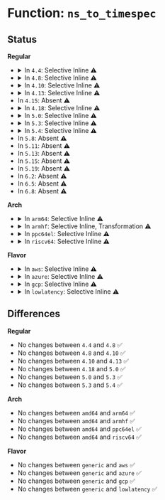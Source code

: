 # Function: <code>ns_to_timespec</code>

## Status
<b>Regular</b>
<ul>
<li>
<details>
<summary>In <code>4.4</code>: Selective Inline ⚠️</summary>

```c
struct timespec ns_to_timespec(const s64 nsec);
```

**Collision:** Unique Global

**Inline:** Selective

**Transformation:** False

**Instances:**

```
In kernel/time/time.c (ffffffff810eb0ba)
Location: kernel/time/time.c:389
Inline: True
Inline callers:
  - kernel/time/time.c:ns_to_timeval
Direct callers:
  - kernel/sys.c:do_sysinfo
  - kernel/time/hrtimer.c:update_rmtp
  - kernel/time/posix-timers.c:posix_get_coarse_res
  - kernel/time/posix-timers.c:posix_get_boottime
  - kernel/time/posix-timers.c:posix_get_tai
  - kernel/time/posix-timers.c:common_timer_get
  - kernel/time/posix-timers.c:common_timer_get
  - kernel/time/posix-cpu-timers.c:sample_to_timespec
  - kernel/time/posix-cpu-timers.c:posix_cpu_nsleep_restart
  - kernel/time/timekeeping.c:getboottime64
  - kernel/time/timekeeping.c:timekeeping_resume
  - kernel/time/alarmtimer.c:alarm_timer_get
  - kernel/time/alarmtimer.c:alarm_timer_get
  - kernel/time/alarmtimer.c:alarm_clock_get
  - kernel/time/alarmtimer.c:update_rmtp
  - kernel/time/timer_stats.c:tstats_show
  - fs/timerfd.c:timerfd_show
  - fs/timerfd.c:timerfd_show
  - fs/timerfd.c:do_timerfd_gettime
  - fs/timerfd.c:do_timerfd_gettime
  - fs/timerfd.c:do_timerfd_settime
  - fs/timerfd.c:do_timerfd_settime
  - fs/proc/uptime.c:uptime_proc_show
  - drivers/rtc/rtc-lib.c:rtc_ktime_to_tm
  - net/socket.c:__sock_recv_timestamp
  - net/socket.c:__sock_recv_timestamp
  - net/socket.c:__sock_recv_timestamp
  - net/core/sock.c:sock_get_timestampns
  - net/core/sock.c:sock_get_timestampns
  - net/compat.c:compat_sock_get_timestampns
  - net/compat.c:compat_sock_get_timestampns
  - net/packet/af_packet.c:tpacket_get_timestamp
  - net/packet/af_packet.c:tpacket_get_timestamp
```
**Symbols:**

```
ffffffff810eb160-ffffffff810eb1bb: ns_to_timespec (STB_GLOBAL)
```
</details>
</li>
<li>
<details>
<summary>In <code>4.8</code>: Selective Inline ⚠️</summary>

```c
struct timespec ns_to_timespec(const s64 nsec);
```

**Collision:** Unique Global

**Inline:** Selective

**Transformation:** False

**Instances:**

```
In kernel/time/time.c (ffffffff810f1d8a)
Location: kernel/time/time.c:396
Inline: True
Inline callers:
  - kernel/time/time.c:ns_to_timeval
Direct callers:
  - kernel/sys.c:do_sysinfo
  - kernel/time/hrtimer.c:update_rmtp
  - kernel/time/posix-timers.c:common_timer_get
  - kernel/time/posix-timers.c:common_timer_get
  - kernel/time/posix-timers.c:posix_get_tai
  - kernel/time/posix-timers.c:posix_get_boottime
  - kernel/time/posix-timers.c:posix_get_coarse_res
  - kernel/time/posix-cpu-timers.c:posix_cpu_nsleep_restart
  - kernel/time/posix-cpu-timers.c:sample_to_timespec
  - kernel/time/timekeeping.c:getboottime64
  - kernel/time/timekeeping.c:timekeeping_resume
  - kernel/time/alarmtimer.c:update_rmtp
  - kernel/time/alarmtimer.c:alarm_timer_get
  - kernel/time/alarmtimer.c:alarm_timer_get
  - kernel/time/alarmtimer.c:alarm_clock_get
  - kernel/time/timer_stats.c:tstats_show
  - fs/timerfd.c:do_timerfd_gettime
  - fs/timerfd.c:do_timerfd_gettime
  - fs/timerfd.c:do_timerfd_settime
  - fs/timerfd.c:do_timerfd_settime
  - fs/timerfd.c:timerfd_show
  - fs/timerfd.c:timerfd_show
  - fs/proc/uptime.c:uptime_proc_show
  - drivers/rtc/rtc-lib.c:rtc_ktime_to_tm
  - net/socket.c:__sock_recv_timestamp
  - net/socket.c:__sock_recv_timestamp
  - net/socket.c:__sock_recv_timestamp
  - net/core/sock.c:sock_get_timestampns
  - net/core/sock.c:sock_get_timestampns
  - net/compat.c:compat_sock_get_timestampns
  - net/compat.c:compat_sock_get_timestampns
  - net/packet/af_packet.c:tpacket_get_timestamp
  - net/packet/af_packet.c:tpacket_get_timestamp
```
**Symbols:**

```
ffffffff810f1e00-ffffffff810f1e5b: ns_to_timespec (STB_GLOBAL)
```
</details>
</li>
<li>
<details>
<summary>In <code>4.10</code>: Selective Inline ⚠️</summary>

```c
struct timespec ns_to_timespec(const s64 nsec);
```

**Collision:** Unique Global

**Inline:** Selective

**Transformation:** False

**Instances:**

```
In kernel/time/time.c (ffffffff810f8f0a)
Location: kernel/time/time.c:396
Inline: True
Inline callers:
  - kernel/time/time.c:ns_to_timeval
Direct callers:
  - kernel/sys.c:do_sysinfo
  - kernel/time/hrtimer.c:update_rmtp
  - kernel/time/timekeeping.c:getboottime64
  - kernel/time/timekeeping.c:timekeeping_resume
  - kernel/time/alarmtimer.c:update_rmtp
  - kernel/time/alarmtimer.c:alarm_timer_get
  - kernel/time/alarmtimer.c:alarm_timer_get
  - kernel/time/alarmtimer.c:alarm_clock_get
  - kernel/time/posix-timers.c:common_timer_get
  - kernel/time/posix-timers.c:common_timer_get
  - kernel/time/posix-timers.c:posix_get_tai
  - kernel/time/posix-timers.c:posix_get_boottime
  - kernel/time/posix-timers.c:posix_get_coarse_res
  - kernel/time/posix-cpu-timers.c:posix_cpu_nsleep_restart
  - kernel/time/posix-cpu-timers.c:sample_to_timespec
  - kernel/time/timer_stats.c:tstats_show
  - fs/timerfd.c:do_timerfd_gettime
  - fs/timerfd.c:do_timerfd_gettime
  - fs/timerfd.c:do_timerfd_settime
  - fs/timerfd.c:do_timerfd_settime
  - fs/timerfd.c:timerfd_show
  - fs/timerfd.c:timerfd_show
  - fs/proc/uptime.c:uptime_proc_show
  - drivers/dma-buf/sync_debug.c:sync_print_fence
  - drivers/rtc/rtc-lib.c:rtc_ktime_to_tm
  - net/socket.c:__sock_recv_timestamp
  - net/socket.c:__sock_recv_timestamp
  - net/socket.c:__sock_recv_timestamp
  - net/core/sock.c:sock_get_timestampns
  - net/core/sock.c:sock_get_timestampns
  - net/compat.c:compat_sock_get_timestampns
  - net/compat.c:compat_sock_get_timestampns
  - net/packet/af_packet.c:tpacket_get_timestamp
  - net/packet/af_packet.c:tpacket_get_timestamp
```
**Symbols:**

```
ffffffff810f8f80-ffffffff810f8fdb: ns_to_timespec (STB_GLOBAL)
```
</details>
</li>
<li>
<details>
<summary>In <code>4.13</code>: Selective Inline ⚠️</summary>

```c
struct timespec ns_to_timespec(const s64 nsec);
```

**Collision:** Unique Global

**Inline:** Selective

**Transformation:** False

**Instances:**

```
In kernel/time/time.c (ffffffff810fb1aa)
Location: kernel/time/time.c:486
Inline: True
Inline callers:
  - kernel/time/time.c:ns_to_timeval
Direct callers:
  - kernel/sys.c:do_sysinfo
  - kernel/time/hrtimer.c:do_nanosleep
  - kernel/time/timekeeping.c:getboottime64
  - kernel/time/timekeeping.c:timekeeping_resume
  - kernel/time/alarmtimer.c:alarmtimer_do_nsleep
  - kernel/time/alarmtimer.c:alarm_clock_get
  - kernel/time/posix-timers.c:common_timer_get
  - kernel/time/posix-timers.c:common_timer_get
  - kernel/time/posix-timers.c:posix_get_tai
  - kernel/time/posix-timers.c:posix_get_boottime
  - kernel/time/posix-timers.c:posix_get_coarse_res
  - kernel/time/posix-cpu-timers.c:posix_cpu_nsleep_restart
  - kernel/time/posix-cpu-timers.c:posix_cpu_timer_get
  - kernel/time/posix-cpu-timers.c:posix_cpu_timer_get
  - kernel/time/posix-cpu-timers.c:posix_cpu_timer_set
  - kernel/time/posix-cpu-timers.c:posix_cpu_timer_set
  - kernel/time/posix-cpu-timers.c:posix_cpu_clock_get_task
  - kernel/time/posix-cpu-timers.c:posix_cpu_clock_get_task
  - kernel/time/posix-cpu-timers.c:posix_cpu_clock_get_task
  - fs/timerfd.c:do_timerfd_gettime
  - fs/timerfd.c:do_timerfd_gettime
  - fs/timerfd.c:do_timerfd_settime
  - fs/timerfd.c:do_timerfd_settime
  - fs/timerfd.c:timerfd_show
  - fs/timerfd.c:timerfd_show
  - fs/proc/uptime.c:uptime_proc_show
  - drivers/dma-buf/sync_debug.c:sync_print_fence
  - drivers/rtc/rtc-lib.c:rtc_ktime_to_tm
  - net/socket.c:__sock_recv_timestamp
  - net/socket.c:__sock_recv_timestamp
  - net/socket.c:__sock_recv_timestamp
  - net/core/sock.c:sock_get_timestampns
  - net/core/sock.c:sock_get_timestampns
  - net/compat.c:compat_sock_get_timestampns
  - net/compat.c:compat_sock_get_timestampns
  - net/packet/af_packet.c:tpacket_get_timestamp
  - net/packet/af_packet.c:tpacket_get_timestamp
```
**Symbols:**

```
ffffffff810fb230-ffffffff810fb293: ns_to_timespec (STB_GLOBAL)
```
</details>
</li>
<li>
In <code>4.15</code>: Absent ⚠️
</li>
<li>
<details>
<summary>In <code>4.18</code>: Selective Inline ⚠️</summary>

```c
struct timespec ns_to_timespec(const s64 nsec);
```

**Collision:** Unique Global

**Inline:** Selective

**Transformation:** False

**Instances:**

```
In kernel/time/time.c (ffffffff81110d95)
Location: kernel/time/time.c:454
Inline: True
Inline callers:
  - kernel/time/time.c:ns_to_timeval
Direct callers:
  - kernel/sys.c:do_sysinfo
  - fs/timerfd.c:timerfd_show
  - fs/timerfd.c:timerfd_show
  - fs/proc/uptime.c:uptime_proc_show
  - net/socket.c:__sock_recv_timestamp
  - net/socket.c:__sock_recv_timestamp
  - net/socket.c:__sock_recv_timestamp
  - net/core/sock.c:sock_get_timestampns
  - net/core/sock.c:sock_get_timestampns
  - net/compat.c:compat_sock_get_timestampns
  - net/compat.c:compat_sock_get_timestampns
  - net/ipv4/tcp.c:tcp_recvmsg
  - net/ipv4/tcp.c:tcp_recvmsg
  - net/packet/af_packet.c:tpacket_get_timestamp
  - net/packet/af_packet.c:tpacket_get_timestamp
```
**Symbols:**

```
ffffffff81111000-ffffffff8111105b: ns_to_timespec (STB_GLOBAL)
```
</details>
</li>
<li>
<details>
<summary>In <code>5.0</code>: Selective Inline ⚠️</summary>

```c
struct timespec ns_to_timespec(const s64 nsec);
```

**Collision:** Unique Global

**Inline:** Selective

**Transformation:** False

**Instances:**

```
In kernel/time/time.c (ffffffff8111c565)
Location: kernel/time/time.c:392
Inline: True
Inline callers:
  - kernel/time/time.c:ns_to_timeval
  - kernel/time/time.c:ns_to_timeval
Direct callers:
  - fs/timerfd.c:timerfd_show
  - fs/timerfd.c:timerfd_show
  - net/socket.c:__sock_recv_timestamp
  - net/socket.c:__sock_recv_timestamp
  - net/socket.c:__sock_recv_timestamp
  - net/core/sock.c:sock_get_timestampns
  - net/core/sock.c:sock_get_timestampns
  - net/ipv4/tcp.c:tcp_recvmsg
  - net/ipv4/tcp.c:tcp_recvmsg
  - net/packet/af_packet.c:tpacket_get_timestamp
  - net/packet/af_packet.c:tpacket_get_timestamp
```
**Symbols:**

```
ffffffff8111c6c0-ffffffff8111c71b: ns_to_timespec (STB_GLOBAL)
```
</details>
</li>
<li>
<details>
<summary>In <code>5.3</code>: Selective Inline ⚠️</summary>

```c
struct timespec ns_to_timespec(const s64 nsec);
```

**Collision:** Unique Global

**Inline:** Selective

**Transformation:** False

**Instances:**

```
In kernel/time/time.c (ffffffff81126e95)
Location: kernel/time/time.c:460
Inline: True
Inline callers:
  - kernel/time/time.c:ns_to_timeval
  - kernel/time/time.c:ns_to_timeval
Direct callers:
  - fs/timerfd.c:timerfd_show
  - fs/timerfd.c:timerfd_show
  - net/socket.c:__sock_recv_timestamp
  - net/packet/af_packet.c:tpacket_get_timestamp
  - net/packet/af_packet.c:tpacket_get_timestamp
```
**Symbols:**

```
ffffffff81126ff0-ffffffff8112704b: ns_to_timespec (STB_GLOBAL)
```
</details>
</li>
<li>
<details>
<summary>In <code>5.4</code>: Selective Inline ⚠️</summary>

```c
struct timespec ns_to_timespec(const s64 nsec);
```

**Collision:** Unique Global

**Inline:** Selective

**Transformation:** False

**Instances:**

```
In kernel/time/time.c (ffffffff81132e35)
Location: kernel/time/time.c:460
Inline: True
Inline callers:
  - kernel/time/time.c:ns_to_timeval
  - kernel/time/time.c:ns_to_timeval
Direct callers:
  - fs/timerfd.c:timerfd_show
  - fs/timerfd.c:timerfd_show
  - net/socket.c:__sock_recv_timestamp
  - net/packet/af_packet.c:tpacket_get_timestamp
  - net/packet/af_packet.c:tpacket_get_timestamp
```
**Symbols:**

```
ffffffff81132f90-ffffffff81132feb: ns_to_timespec (STB_GLOBAL)
```
</details>
</li>
<li>
In <code>5.8</code>: Absent ⚠️
</li>
<li>
In <code>5.11</code>: Absent ⚠️
</li>
<li>
In <code>5.13</code>: Absent ⚠️
</li>
<li>
In <code>5.15</code>: Absent ⚠️
</li>
<li>
In <code>5.19</code>: Absent ⚠️
</li>
<li>
In <code>6.2</code>: Absent ⚠️
</li>
<li>
In <code>6.5</code>: Absent ⚠️
</li>
<li>
In <code>6.8</code>: Absent ⚠️
</li>
</ul>
<b>Arch</b>
<ul>
<li>
<details>
<summary>In <code>arm64</code>: Selective Inline ⚠️</summary>

```c
struct timespec ns_to_timespec(const s64 nsec);
```

**Collision:** Unique Global

**Inline:** Selective

**Transformation:** False

**Instances:**

```
In kernel/time/time.c (ffff80001019a150)
Location: kernel/time/time.c:460
Inline: True
Inline callers:
  - kernel/time/time.c:ns_to_timeval
  - kernel/time/time.c:ns_to_timeval
Direct callers:
  - fs/timerfd.c:timerfd_show
  - fs/timerfd.c:timerfd_show
  - net/socket.c:__sock_recv_timestamp
  - net/packet/af_packet.c:tpacket_get_timestamp
  - net/packet/af_packet.c:tpacket_get_timestamp
```
**Symbols:**

```
ffff80001019a268-ffff80001019a2e0: ns_to_timespec (STB_GLOBAL)
```
</details>
</li>
<li>
<details>
<summary>In <code>armhf</code>: Selective Inline, Transformation ⚠️</summary>

```c
struct timespec ns_to_timespec(const s64 nsec);
```

**Collision:** Unique Global

**Inline:** Selective

**Transformation:** True

**Instances:**

```
In kernel/time/time.c (c03e4a7c)
Location: kernel/time/time.c:460
Inline: True
Inline callers:
  - kernel/time/time.c:ns_to_timeval
Direct callers:
  - kernel/time/time.c:ns_to_timeval
  - fs/timerfd.c:timerfd_show
  - fs/timerfd.c:timerfd_show
  - sound/core/pcm_lib.c:update_audio_tstamp
  - net/socket.c:__sock_recv_timestamp
  - net/packet/af_packet.c:tpacket_get_timestamp
  - net/packet/af_packet.c:tpacket_get_timestamp
```
**Symbols:**

```
c03e4934-c03e49c0: ns_to_timespec.part.0 (STB_LOCAL)
c03e49c0-c03e4a3c: ns_to_timespec (STB_GLOBAL)
```
</details>
</li>
<li>
<details>
<summary>In <code>ppc64el</code>: Selective Inline ⚠️</summary>

```c
struct timespec ns_to_timespec(const s64 nsec);
```

**Collision:** Unique Global

**Inline:** Selective

**Transformation:** False

**Instances:**

```
In kernel/time/time.c (c0000000001faac8)
Location: kernel/time/time.c:460
Inline: True
Inline callers:
  - kernel/time/time.c:ns_to_timeval
  - kernel/time/time.c:ns_to_timeval
Direct callers:
  - fs/timerfd.c:timerfd_show
  - fs/timerfd.c:timerfd_show
  - net/socket.c:__sock_recv_timestamp
  - net/packet/af_packet.c:tpacket_get_timestamp
  - net/packet/af_packet.c:tpacket_get_timestamp
```
**Symbols:**

```
c0000000001fac80-c0000000001facf8: ns_to_timespec (STB_GLOBAL)
```
</details>
</li>
<li>
<details>
<summary>In <code>riscv64</code>: Selective Inline ⚠️</summary>

```c
struct timespec ns_to_timespec(const s64 nsec);
```

**Collision:** Unique Global

**Inline:** Selective

**Transformation:** False

**Instances:**

```
In kernel/time/time.c (ffffffe00012a888)
Location: kernel/time/time.c:460
Inline: True
Inline callers:
  - kernel/time/time.c:ns_to_timeval
  - kernel/time/time.c:ns_to_timeval
Direct callers:
  - fs/timerfd.c:timerfd_show
  - fs/timerfd.c:timerfd_show
  - net/socket.c:__sock_recv_timestamp
  - net/packet/af_packet.c:tpacket_get_timestamp
  - net/packet/af_packet.c:tpacket_get_timestamp
```
**Symbols:**

```
ffffffe00012a974-ffffffe00012a9de: ns_to_timespec (STB_GLOBAL)
```
</details>
</li>
</ul>
<b>Flavor</b>
<ul>
<li>
<details>
<summary>In <code>aws</code>: Selective Inline ⚠️</summary>

```c
struct timespec ns_to_timespec(const s64 nsec);
```

**Collision:** Unique Global

**Inline:** Selective

**Transformation:** False

**Instances:**

```
In kernel/time/time.c (ffffffff8112b5e5)
Location: kernel/time/time.c:460
Inline: True
Inline callers:
  - kernel/time/time.c:ns_to_timeval
  - kernel/time/time.c:ns_to_timeval
Direct callers:
  - fs/timerfd.c:timerfd_show
  - fs/timerfd.c:timerfd_show
  - net/socket.c:__sock_recv_timestamp
  - net/packet/af_packet.c:tpacket_get_timestamp
  - net/packet/af_packet.c:tpacket_get_timestamp
```
**Symbols:**

```
ffffffff8112b740-ffffffff8112b79b: ns_to_timespec (STB_GLOBAL)
```
</details>
</li>
<li>
<details>
<summary>In <code>azure</code>: Selective Inline ⚠️</summary>

```c
struct timespec ns_to_timespec(const s64 nsec);
```

**Collision:** Unique Global

**Inline:** Selective

**Transformation:** False

**Instances:**

```
In kernel/time/time.c (ffffffff8111de55)
Location: kernel/time/time.c:460
Inline: True
Inline callers:
  - kernel/time/time.c:ns_to_timeval
  - kernel/time/time.c:ns_to_timeval
Direct callers:
  - fs/timerfd.c:timerfd_show
  - fs/timerfd.c:timerfd_show
  - net/socket.c:__sock_recv_timestamp
  - net/packet/af_packet.c:tpacket_get_timestamp
  - net/packet/af_packet.c:tpacket_get_timestamp
```
**Symbols:**

```
ffffffff8111dfb0-ffffffff8111e00b: ns_to_timespec (STB_GLOBAL)
```
</details>
</li>
<li>
<details>
<summary>In <code>gcp</code>: Selective Inline ⚠️</summary>

```c
struct timespec ns_to_timespec(const s64 nsec);
```

**Collision:** Unique Global

**Inline:** Selective

**Transformation:** False

**Instances:**

```
In kernel/time/time.c (ffffffff81129305)
Location: kernel/time/time.c:460
Inline: True
Inline callers:
  - kernel/time/time.c:ns_to_timeval
  - kernel/time/time.c:ns_to_timeval
Direct callers:
  - fs/timerfd.c:timerfd_show
  - fs/timerfd.c:timerfd_show
  - net/socket.c:__sock_recv_timestamp
  - net/packet/af_packet.c:tpacket_get_timestamp
  - net/packet/af_packet.c:tpacket_get_timestamp
```
**Symbols:**

```
ffffffff81129460-ffffffff811294bb: ns_to_timespec (STB_GLOBAL)
```
</details>
</li>
<li>
<details>
<summary>In <code>lowlatency</code>: Selective Inline ⚠️</summary>

```c
struct timespec ns_to_timespec(const s64 nsec);
```

**Collision:** Unique Global

**Inline:** Selective

**Transformation:** False

**Instances:**

```
In kernel/time/time.c (ffffffff81135955)
Location: kernel/time/time.c:460
Inline: True
Inline callers:
  - kernel/time/time.c:ns_to_timeval
  - kernel/time/time.c:ns_to_timeval
Direct callers:
  - fs/timerfd.c:timerfd_show
  - fs/timerfd.c:timerfd_show
  - net/socket.c:__sock_recv_timestamp
  - net/packet/af_packet.c:tpacket_get_timestamp
  - net/packet/af_packet.c:tpacket_get_timestamp
```
**Symbols:**

```
ffffffff81135ab0-ffffffff81135b0b: ns_to_timespec (STB_GLOBAL)
```
</details>
</li>
</ul>

## Differences
<b>Regular</b>
<ul>
<li>
No changes between <code>4.4</code> and <code>4.8</code> ✅
</li>
<li>
No changes between <code>4.8</code> and <code>4.10</code> ✅
</li>
<li>
No changes between <code>4.10</code> and <code>4.13</code> ✅
</li>
<li>
No changes between <code>4.18</code> and <code>5.0</code> ✅
</li>
<li>
No changes between <code>5.0</code> and <code>5.3</code> ✅
</li>
<li>
No changes between <code>5.3</code> and <code>5.4</code> ✅
</li>
</ul>
<b>Arch</b>
<ul>
<li>
No changes between <code>amd64</code> and <code>arm64</code> ✅
</li>
<li>
No changes between <code>amd64</code> and <code>armhf</code> ✅
</li>
<li>
No changes between <code>amd64</code> and <code>ppc64el</code> ✅
</li>
<li>
No changes between <code>amd64</code> and <code>riscv64</code> ✅
</li>
</ul>
<b>Flavor</b>
<ul>
<li>
No changes between <code>generic</code> and <code>aws</code> ✅
</li>
<li>
No changes between <code>generic</code> and <code>azure</code> ✅
</li>
<li>
No changes between <code>generic</code> and <code>gcp</code> ✅
</li>
<li>
No changes between <code>generic</code> and <code>lowlatency</code> ✅
</li>
</ul>
